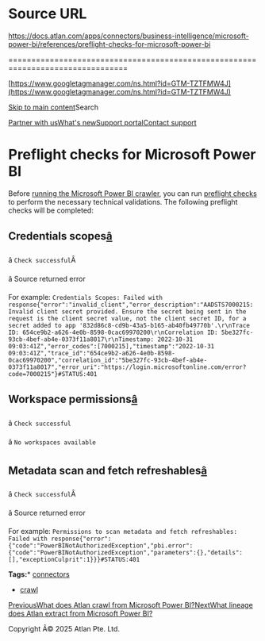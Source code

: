 # Source URL
https://docs.atlan.com/apps/connectors/business-intelligence/microsoft-power-bi/references/preflight-checks-for-microsoft-power-bi

================================================================================

<!--
canonical: https://docs.atlan.com/apps/connectors/business-intelligence/microsoft-power-bi/references/preflight-checks-for-microsoft-power-bi
link-alternate: https://docs.atlan.com/apps/connectors/business-intelligence/microsoft-power-bi/references/preflight-checks-for-microsoft-power-bi
meta-description: Before [running the Microsoft Power BI crawler](/apps/connectors/business-intelligence/microsoft-power-bi/how-tos/crawl-microsoft-power-bi), you can run.
meta-docsearch:docusaurus_tag: docs-default-current
meta-docsearch:language: en
meta-docsearch:version: current
meta-docusaurus_locale: en
meta-docusaurus_tag: docs-default-current
meta-docusaurus_version: current
meta-generator: Docusaurus v3.8.1
meta-og-description: Before [running the Microsoft Power BI crawler](/apps/connectors/business-intelligence/microsoft-power-bi/how-tos/crawl-microsoft-power-bi), you can run.
meta-og-locale: en
meta-og-title: Preflight checks for Microsoft Power BI | Atlan Documentation
meta-og-url: https://docs.atlan.com/apps/connectors/business-intelligence/microsoft-power-bi/references/preflight-checks-for-microsoft-power-bi
meta-twitter:card: summary_large_image
meta-viewport: width=device-width,initial-scale=1
title: Preflight checks for Microsoft Power BI | Atlan Documentation
-->

[https://www.googletagmanager.com/ns.html?id=GTM-TZTFMW4J](https://www.googletagmanager.com/ns.html?id=GTM-TZTFMW4J)

[Skip to main content](#__docusaurus_skipToContent_fallback)Search

[Partner with us](https://docs.google.com/forms/d/e/1FAIpQLScuAIhCm2GS7YFstrOjawbP8J7PUmOynQo7wI2yGCcCyEcVSw/viewform)[What's new](https://shipped.atlan.com/)[Support portal](https://atlan.zendesk.com/auth/v2/login/signin?return_to=https%3A%2F%2Fatlan.zendesk.com%2Fhc%2Fen-us&theme=hc&locale=en-us&brand_id=1900000425113&auth_origin=1900000425113%2Cfalse%2Ctrue)[Contact support](/support/submit-request)

Preflight checks for Microsoft Power BI
=======================================

Before [running the Microsoft Power BI crawler](/apps/connectors/business-intelligence/microsoft-power-bi/how-tos/crawl-microsoft-power-bi), you can run [preflight checks](/product/connections/concepts/what-are-preflight-checks) to perform the necessary technical validations. The following preflight checks will be completed:

Credentials scopes[â](#credentials-scopes "Direct link to Credentials scopes")
--------------------------------------------------------------------------------

â `Check successful`Â

â Source returned error

For example: `Credentials Scopes: Failed with response{"error":"invalid_client","error_description":"AADSTS7000215: Invalid client secret provided. Ensure the secret being sent in the request is the client secret value, not the client secret ID, for a secret added to app '832d86c8-cd9b-43a5-b165-ab40fb49770b'.\r\nTrace ID: 654ce9b2-a626-4e0b-8598-0cac69970200\r\nCorrelation ID: 5be327fc-93cb-4bef-ab4e-0373f11a8017\r\nTimestamp: 2022-10-31 09:03:41Z","error_codes":[7000215],"timestamp":"2022-10-31 09:03:41Z","trace_id":"654ce9b2-a626-4e0b-8598-0cac69970200","correlation_id":"5be327fc-93cb-4bef-ab4e-0373f11a8017","error_uri":"https://login.microsoftonline.com/error?code=7000215"}#STATUS:401`

Workspace permissions[â](#workspace-permissions "Direct link to Workspace permissions")
-----------------------------------------------------------------------------------------

â `Check successful`

â `No workspaces available`

Metadata scan and fetch refreshables[â](#metadata-scan-and-fetch-refreshables "Direct link to Metadata scan and fetch refreshables")
--------------------------------------------------------------------------------------------------------------------------------------

â `Check successful`Â

â Source returned error

For example: `Permissions to scan metadata and fetch refreshables: Failed with response{"error":{"code":"PowerBINotAuthorizedException","pbi.error":{"code":"PowerBINotAuthorizedException","parameters":{},"details":[],"exceptionCulprit":1}}}#STATUS:401`

**Tags:*** [connectors](/tags/connectors)
* [crawl](/tags/crawl)

[PreviousWhat does Atlan crawl from Microsoft Power BI?](/apps/connectors/business-intelligence/microsoft-power-bi/references/what-does-atlan-crawl-from-microsoft-power-bi)[NextWhat lineage does Atlan extract from Microsoft Power BI?](/apps/connectors/business-intelligence/microsoft-power-bi/references/what-lineage-does-atlan-extract-from-microsoft-power-bi)

Copyright Â© 2025 Atlan Pte. Ltd.

